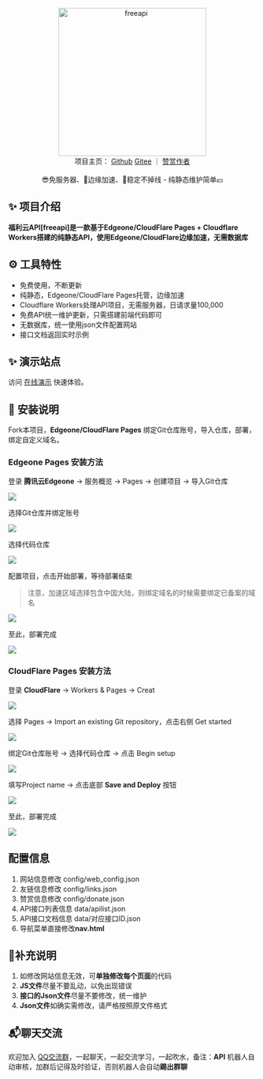 <p align="center">
<div align="center">
    <a href="https://gitee.com/xwteam/freeapi">
        <img src="https://free.xwteam.cn/assets/img/FreeAPI.png" alt="freeapi" width=300 />
    </a>
</div>
<div align="center">
    项目主页：
    <a href="https://github.com/xwteam/freeapi" target="_blank">Github</a>
    <a href="https://gitee.com/xwteam/freeapi" target="_blank">Gitee</a> ｜
    <a href="https://free.xwteam.cn/donate" target="_blank">赞赏作者</a>
</div>
<br />
<div align="center">
    😎免服务器、🧩边缘加速、🛜稳定不掉线 - 纯静态维护简单💴
</div>
</p>

## ✨ 项目介绍

**福利云API[freeapi]是一款基于Edgeone/CloudFlare Pages + Cloudflare Workers搭建的纯静态API，使用Edgeone/CloudFlare边缘加速，无需数据库**

## ⚙️ 工具特性

- 免费使用，不断更新
- 纯静态，Edgeone/CloudFlare Pages托管，边缘加速
- Cloudflare Workers处理API项目，无需服务器，日请求量100,000
- 免费API统一维护更新，只需搭建前端代码即可
- 无数据库，统一使用json文件配置网站
- 接口文档返回实时示例

## ✨ 演示站点

访问 [在线演示](https://demo.fuli.pp.ua/) 快速体验。

## 📝 安装说明

Fork本项目，**Edgeone/CloudFlare Pages** 绑定Git仓库账号，导入仓库，部署，绑定自定义域名。

### Edgeone Pages 安装方法

登录 **腾讯云Edgeone** → 服务概览 → Pages → 创建项目 → 导入Git仓库

![](https://img.xwteam.cn/QYW8wq.png)

选择Git仓库并绑定账号

![](https://img.xwteam.cn/1Cb4Q8.png)

选择代码仓库

![](https://img.xwteam.cn/HM1a9G.png)

配置项目，点击开始部署，等待部署结束
> 注意，加速区域选择包含中国大陆，则绑定域名的时候需要绑定已备案的域名

![](https://img.xwteam.cn/V7be4z.png)

至此，部署完成

![](https://img.xwteam.cn/HGgC8H.png)

### CloudFlare Pages 安装方法

登录 **CloudFlare** → Workers & Pages → Creat

![](https://img.xwteam.cn/xhh9e3.png)

选择 Pages → Import an existing Git repository，点击右侧 Get started

![](https://img.xwteam.cn/GY10aB.png)

绑定Git仓库账号 → 选择代码仓库 → 点击 Begin setup

![](https://img.xwteam.cn/rhxwXl.png)

填写Project name → 点击底部 **Save and Deploy** 按钮

![](https://img.xwteam.cn/l9iPJS.png)

至此，部署完成

![](https://img.xwteam.cn/rztCbD.png)

## 配置信息

1. 网站信息修改 config/web_config.json
2. 友链信息修改 config/links.json
3. 赞赏信息修改 config/donate.json
4. API接口列表信息 data/apilist.json
5. API接口文档信息 data/对应接口ID.json
6. 导航菜单直接修改**nav.html**

## 🔎补充说明

1. 如修改网站信息无效，可**单独修改每个页面**的代码
2. **JS文件**尽量不要乱动，以免出现错误
3. **接口的Json文件**尽量不要修改，统一维护
4. **Json文件**如确实需修改，请严格按照原文件格式

## 📬聊天交流

欢迎加入 [QQ交流群](https://www.xwteam.cn/go/qqqun)，一起聊天，一起交流学习，一起吹水，备注：**API** 机器人自动审核，加群后记得及时验证，否则机器人会自动**踢出群聊**

